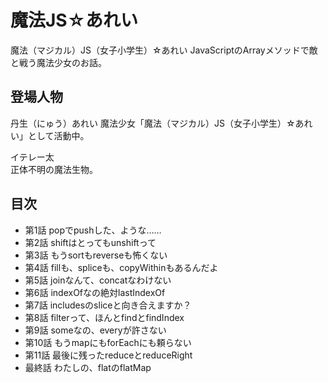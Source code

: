 # 魔法JS☆あれい

魔法（マジカル）JS（女子小学生）☆あれい
JavaScriptのArrayメソッドで敵と戦う魔法少女のお話。

## 登場人物

丹生（にゅう）あれい
魔法少女「魔法（マジカル）JS（女子小学生）☆あれい」として活動中。

イテレー太  
正体不明の魔法生物。

## 目次

* 第1話 popでpushした、ような……
* 第2話 shiftはとってもunshiftって
* 第3話 もうsortもreverseも怖くない
* 第4話 fillも、spliceも、copyWithinもあるんだよ
* 第5話 joinなんて、concatなわけない
* 第6話 indexOfなの絶対lastIndexOf
* 第7話 includesのsliceと向き合えますか？
* 第8話 filterって、ほんとfindとfindIndex
* 第9話 someなの、everyが許さない
* 第10話 もうmapにもforEachにも頼らない
* 第11話 最後に残ったreduceとreduceRight
* 最終話 わたしの、flatのflatMap


<!--stackedit_data:
eyJoaXN0b3J5IjpbODM3NTIyNjMsMTg4NDIyMjI1MiwtODM5Nz
k2ODU3LDczNTI2MTM3OSwxMjAwMTc2MDkzLDIwMjI1NDY1MTks
LTgzMzQwODg0OCwxMDI3ODg1Mjg2LC0xMDg1Mzc2NjMxLC0yMD
MxNzMzOTk2XX0=
-->